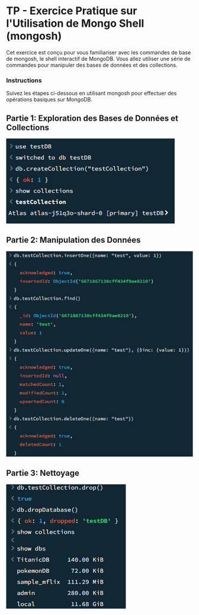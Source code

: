 # TP - Exercice Pratique sur l'Utilisation de Mongo Shell (mongosh)

Cet exercice est conçu pour vous familiariser avec les commandes de base de mongosh, le shell interactif de MongoDB. Vous allez utiliser une série de commandes pour manipuler des bases de données et des collections.

### Instructions
Suivez les étapes ci-dessous en utilisant mongosh pour effectuer des opérations basiques sur MongoDB.

## Partie 1: Exploration des Bases de Données et Collections
![img](/TP_Basic/images/mongosh/1.png)

## Partie 2: Manipulation des Données
![img](/TP_Basic/images/mongosh/2.png)

## Partie 3: Nettoyage

![img](/TP_Basic/images/mongosh/3.png)
